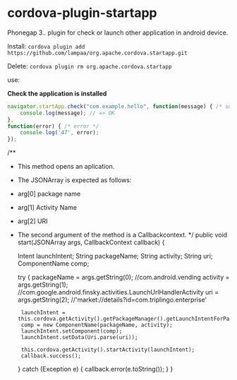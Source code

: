 cordova-plugin-startapp
===========================================================================

Phonegap 3.*.* plugin for check or launch other application in android device.


Install: ```cordova plugin add https://github.com/lampaa/org.apache.cordova.startapp.git```

Delete:  ```cordova plugin rm org.apache.cordova.startapp```

use: 

**Check the application is installed**

```js
navigator.startApp.check("com.example.hello", function(message) { /* success */
	console.log(message); // => OK
}, 
function(error) { /* error */
	console.log('47', error);
});
```
/**
 * This method opens an aplication.
 * The JSONArray is expected as follows:
 * arg[0] package name
 * arg[1] Activity Name
 * arg[2] URI
 * The second argument of the method is a Callbackcontext.
 */
public void start(JSONArray args, CallbackContext callback) {

    Intent launchIntent;
    String packageName;
    String activity;
    String uri;
    ComponentName comp;

    try {
        packageName = args.getString(0); //com.android.vending
        activity    = args.getString(1); //com.google.android.finsky.activities.LaunchUrlHandlerActivity
        uri         = args.getString(2); //'market://details?id=com.triplingo.enterprise'

        launchIntent = this.cordova.getActivity().getPackageManager().getLaunchIntentForPackage(packageName);
        comp = new ComponentName(packageName, activity);
        launchIntent.setComponent(comp);
        launchIntent.setData(Uri.parse(uri));

        this.cordova.getActivity().startActivity(launchIntent);
        callback.success();
    } catch (Exception e) {
        callback.error(e.toString());
    }
}